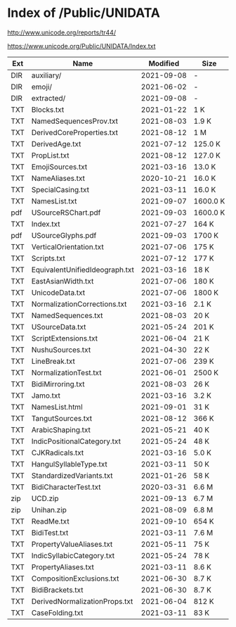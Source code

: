 # Index of /Public/UNIDATA

http://www.unicode.org/reports/tr44/

https://www.unicode.org/Public/UNIDATA/Index.txt


Ext | Name                            | Modified   | Size
----|---------------------------------|------------|--------------
DIR | auxiliary/                      | 2021-09-08 | -
DIR | emoji/                          | 2021-06-02 | -
DIR | extracted/                      | 2021-09-08 | -
TXT | Blocks.txt                      | 2021-01-22 |     1 K
TXT | NamedSequencesProv.txt          | 2021-08-03 |     1.9 K
TXT | DerivedCoreProperties.txt       | 2021-08-12 |  1 M
TXT | DerivedAge.txt                  | 2021-07-12 |   125.0 K
TXT | PropList.txt                    | 2021-08-12 |   127.0 K
TXT | EmojiSources.txt                | 2021-03-16 |    13.0 K
TXT | NameAliases.txt                 | 2020-10-21 |    16.0 K
TXT | SpecialCasing.txt               | 2021-03-11 |    16.0 K
TXT | NamesList.txt                   | 2021-09-07 |  1600.0 K
pdf | USourceRSChart.pdf              | 2021-09-03 |  1600.0 K
TXT | Index.txt                       | 2021-07-27 | 164 K
pdf | USourceGlyphs.pdf               | 2021-09-03 | 1700 K
TXT | VerticalOrientation.txt         | 2021-07-06 | 175 K
TXT | Scripts.txt                     | 2021-07-12 | 177 K
TXT | EquivalentUnifiedIdeograph.txt  | 2021-03-16 | 18  K
TXT | EastAsianWidth.txt              | 2021-07-06 | 180 K
TXT | UnicodeData.txt                 | 2021-07-06 | 1800 K
TXT | NormalizationCorrections.txt    | 2021-03-16 | 2.1 K
TXT | NamedSequences.txt              | 2021-08-03 | 20  K
TXT | USourceData.txt                 | 2021-05-24 | 201 K
TXT | ScriptExtensions.txt            | 2021-06-04 | 21  K
TXT | NushuSources.txt                | 2021-04-30 | 22  K
TXT | LineBreak.txt                   | 2021-07-06 | 239 K
TXT | NormalizationTest.txt           | 2021-06-01 | 2500 K
TXT | BidiMirroring.txt               | 2021-08-03 | 26  K
TXT | Jamo.txt                        | 2021-03-16 | 3.2 K
TXT | NamesList.html                  | 2021-09-01 | 31  K
TXT | TangutSources.txt               | 2021-08-12 | 366 K
TXT | ArabicShaping.txt               | 2021-05-21 | 40  K
TXT | IndicPositionalCategory.txt     | 2021-05-24 | 48  K
TXT | CJKRadicals.txt                 | 2021-03-16 | 5.0 K
TXT | HangulSyllableType.txt          | 2021-03-11 | 50  K
TXT | StandardizedVariants.txt        | 2021-01-26 | 58  K
TXT | BidiCharacterTest.txt           | 2020-03-31 | 6.6 M
zip | UCD.zip                         | 2021-09-13 | 6.7 M
zip | Unihan.zip                      | 2021-08-09 | 6.8 M
TXT | ReadMe.txt                      | 2021-09-10 | 654 K
TXT | BidiTest.txt                    | 2021-03-11 | 7.6 M
TXT | PropertyValueAliases.txt        | 2021-05-11 | 75  K
TXT | IndicSyllabicCategory.txt       | 2021-05-24 | 78  K
TXT | PropertyAliases.txt             | 2021-03-11 | 8.6 K
TXT | CompositionExclusions.txt       | 2021-06-30 | 8.7 K
TXT | BidiBrackets.txt                | 2021-06-30 | 8.7 K
TXT | DerivedNormalizationProps.txt   | 2021-06-04 | 812 K
TXT | CaseFolding.txt                 | 2021-03-11 | 83  K
